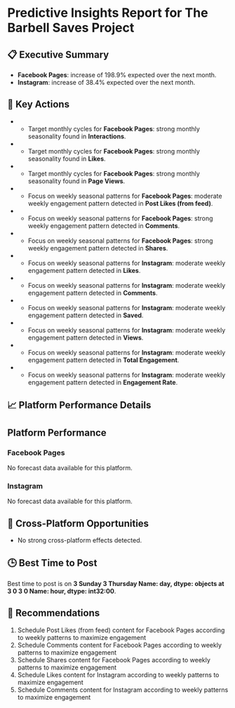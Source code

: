 # Predictive Insights Report for The Barbell Saves Project

## 📋 Executive Summary

- **Facebook Pages**: increase of 198.9% expected over the next month.
- **Instagram**: increase of 38.4% expected over the next month.

## 🎯 Key Actions

- - Target monthly cycles for **Facebook Pages**: strong monthly seasonality found in **Interactions**.
- - Target monthly cycles for **Facebook Pages**: strong monthly seasonality found in **Likes**.
- - Target monthly cycles for **Facebook Pages**: strong monthly seasonality found in **Page Views**.
- - Focus on weekly seasonal patterns for **Facebook Pages**: moderate weekly engagement pattern detected in **Post Likes (from feed)**.
- - Focus on weekly seasonal patterns for **Facebook Pages**: strong weekly engagement pattern detected in **Comments**.
- - Focus on weekly seasonal patterns for **Facebook Pages**: strong weekly engagement pattern detected in **Shares**.
- - Focus on weekly seasonal patterns for **Instagram**: moderate weekly engagement pattern detected in **Likes**.
- - Focus on weekly seasonal patterns for **Instagram**: moderate weekly engagement pattern detected in **Comments**.
- - Focus on weekly seasonal patterns for **Instagram**: moderate weekly engagement pattern detected in **Saved**.
- - Focus on weekly seasonal patterns for **Instagram**: moderate weekly engagement pattern detected in **Views**.
- - Focus on weekly seasonal patterns for **Instagram**: moderate weekly engagement pattern detected in **Total Engagement**.
- - Focus on weekly seasonal patterns for **Instagram**: moderate weekly engagement pattern detected in **Engagement Rate**.

## 📈 Platform Performance Details

## Platform Performance

### Facebook Pages

No forecast data available for this platform.

### Instagram

No forecast data available for this platform.


## 🔗 Cross-Platform Opportunities

- No strong cross-platform effects detected.

## 🕒 Best Time to Post

Best time to post is on **3      Sunday
3    Thursday
Name: day, dtype: objects at 3    0
3    0
Name: hour, dtype: int32:00**.

## 📢 Recommendations

1. Schedule Post Likes (from feed) content for Facebook Pages according to weekly patterns to maximize engagement
2. Schedule Comments content for Facebook Pages according to weekly patterns to maximize engagement
3. Schedule Shares content for Facebook Pages according to weekly patterns to maximize engagement
4. Schedule Likes content for Instagram according to weekly patterns to maximize engagement
5. Schedule Comments content for Instagram according to weekly patterns to maximize engagement
